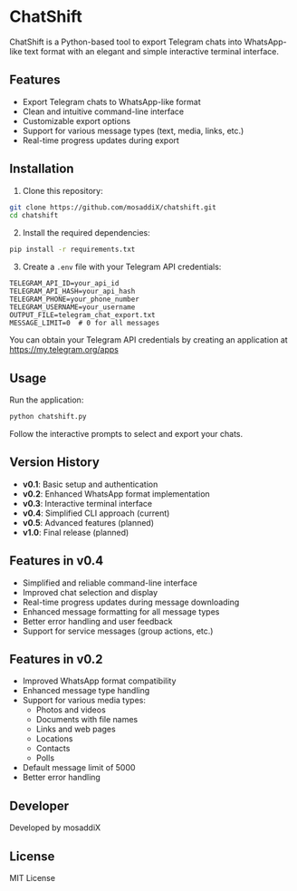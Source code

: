 # ChatShift

ChatShift is a Python-based tool to export Telegram chats into WhatsApp-like text format with an elegant and simple interactive terminal interface.

## Features

- Export Telegram chats to WhatsApp-like format
- Clean and intuitive command-line interface
- Customizable export options
- Support for various message types (text, media, links, etc.)
- Real-time progress updates during export

## Installation

1. Clone this repository:
```bash
git clone https://github.com/mosaddiX/chatshift.git
cd chatshift
```

2. Install the required dependencies:
```bash
pip install -r requirements.txt
```

3. Create a `.env` file with your Telegram API credentials:
```
TELEGRAM_API_ID=your_api_id
TELEGRAM_API_HASH=your_api_hash
TELEGRAM_PHONE=your_phone_number
TELEGRAM_USERNAME=your_username
OUTPUT_FILE=telegram_chat_export.txt
MESSAGE_LIMIT=0  # 0 for all messages
```

You can obtain your Telegram API credentials by creating an application at https://my.telegram.org/apps

## Usage

Run the application:
```bash
python chatshift.py
```

Follow the interactive prompts to select and export your chats.

## Version History

- **v0.1**: Basic setup and authentication
- **v0.2**: Enhanced WhatsApp format implementation
- **v0.3**: Interactive terminal interface
- **v0.4**: Simplified CLI approach (current)
- **v0.5**: Advanced features (planned)
- **v1.0**: Final release (planned)

## Features in v0.4

- Simplified and reliable command-line interface
- Improved chat selection and display
- Real-time progress updates during message downloading
- Enhanced message formatting for all message types
- Better error handling and user feedback
- Support for service messages (group actions, etc.)

## Features in v0.2

- Improved WhatsApp format compatibility
- Enhanced message type handling
- Support for various media types:
  - Photos and videos
  - Documents with file names
  - Links and web pages
  - Locations
  - Contacts
  - Polls
- Default message limit of 5000
- Better error handling

## Developer

Developed by mosaddiX

## License

MIT License
